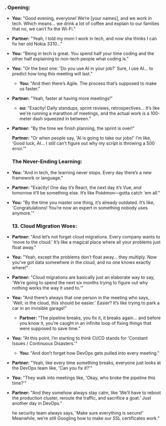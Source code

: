 ### . **Opening:**

- **You:** "Good evening, everyone! We’re [your names], and we work in tech. Which means… we drink a lot of coffee and explain to our families that no, we can’t fix the Wi-Fi."
- **Partner:** "Yeah, I told my mom I work in tech, and now she thinks I can fix her old Nokia 3310…"
  
- **You:** "Being in tech is great. You spend half your time coding and the other half explaining to non-tech people what coding is."
- **You:** "Or the best one: 'Do you use AI in your job?' Sure, I use AI... to predict how long this meeting will last."
  
  - **You:** "And then there’s Agile. The process that’s supposed to make us faster."
- **Partner:** "Yeah, faster at having more meetings!"
  
  - **ou:** "Exactly! Daily standups, sprint reviews, retrospectives… It’s like we're running a marathon of meetings, and the actual work is a 100-meter dash squeezed in between."
- **Partner:** "By the time we finish planning, the sprint is over!"
  
  **Partner:** "Or when people say, 'AI is going to take our jobs!' I’m like, 'Good luck, AI… I still can’t figure out why my script is throwing a 500 error.'"
  
  ### **The Never-Ending Learning:**

- **You:** "And in tech, the learning never stops. Every day there’s a new framework or language."
- **Partner:** "Exactly! One day it’s React, the next day it’s Vue, and tomorrow it’ll be something else. It’s like Pokémon—gotta catch 'em all."
- **You:** "By the time you master one thing, it’s already outdated. It’s like, 'Congratulations! You’re now an expert in something nobody uses anymore.'"
  
  
  ### 13. **Cloud Migration Woes:**

- **Partner:** "And let’s not forget cloud migrations. Every company wants to 'move to the cloud.' It’s like a magical place where all your problems just float away."
- **You:** "Yeah, except the problems don’t float away… they multiply. Now you’ve got data somewhere in the cloud, and no one knows exactly where!"
- **Partner:** "Cloud migrations are basically just an elaborate way to say, 'We’re going to spend the next six months trying to figure out why nothing works the way it used to.'"
- **You:** "And there’s always that one person in the meeting who says, 'Well, in the cloud, this should be easier.' Easier? It’s like trying to park a car in an invisible garage!"
  
  
  - **Partner:** "The pipeline breaks, you fix it, it breaks again… and before you know it, you’re caught in an infinite loop of fixing things that were supposed to save time."
- **You:** "At this point, I’m starting to think CI/CD stands for 'Constant Issues / Continuous Disasters.'"
  
  
  - **You:** "And don’t forget how DevOps gets pulled into every meeting."
- **Partner:** "Yeah, like every time something breaks, everyone just looks at the DevOps team like, 'Can you fix it?'"
- **You:** "They walk into meetings like, 'Okay, who broke the pipeline this time?'"
- **Partner:** "And they somehow always stay calm, like ‘We’ll have to reboot the production cluster, reroute the traffic, and sacrifice a goat.’ Just another day in DevOps."
  
  he security team always says, 'Make sure everything is secure!' Meanwhile, we’re still Googling how to make our SSL certificates work."
